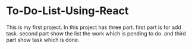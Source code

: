 # To-Do-List-Using-React
This is my first project. In this project has three part. first part is for add task. second part show the list the work which is pending to do. and third part show task which is done.
